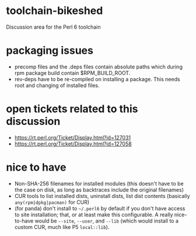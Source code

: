 # toolchain-bikeshed
Discussion area for the Perl 6 toolchain

# packaging issues
* precomp files and the .deps files contain absolute paths which during rpm package build contain $RPM_BUILD_ROOT.
* rev-deps have to be re-compiled on installing a package. This needs root and changing of installed files.

# open tickets related to this discussion
* https://rt.perl.org/Ticket/Display.html?id=127031
* https://rt.perl.org/Ticket/Display.html?id=127058

# nice to have
  * Non-SHA-256 filenames for installed modules (this doesn't have to be the case on disk, as long as backtraces include the original filenames)
  * CUR tools to list installed dists, uninstall dists, list dist contents (basically `any(rpm|dpkg|pacman)` for CUR)
  * (for panda) don't install to `~/.perl6` by default if you don't have access to site installation; that, or at least make this configurable.  A really nice-to-have would be `--site`, `--user`, and `--lib` (which would install to a custom CUR, much like P5 `local::lib`).
